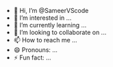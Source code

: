 - 👋 Hi, I’m @SameerVScode
- 👀 I’m interested in ...
- 🌱 I’m currently learning ...
- 💞️ I’m looking to collaborate on ...
- 📫 How to reach me ...
- 😄 Pronouns: ...
- ⚡ Fun fact: ...

<!---
SameerVScode/SameerVScode is a ✨ special ✨ repository because its `README.md` (this file) appears on your GitHub profile.
You can click the Preview link to take a look at your changes.
--->
